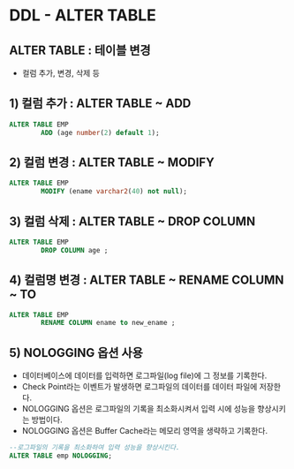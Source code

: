 # DDL - ALTER TABLE

## ALTER TABLE : 테이블 변경

* 컬럼 추가, 변경, 삭제 등

## 1\) 컬럼 추가 : ALTER TABLE ~ ADD

```sql
ALTER TABLE EMP 
        ADD (age number(2) default 1);
```

## 2\) 컬럼 변경 : ALTER TABLE ~ MODIFY

```sql
ALTER TABLE EMP 
        MODIFY (ename varchar2(40) not null);
```

## 3\) 컬럼 삭제 : ALTER TABLE ~ DROP COLUMN

```sql
ALTER TABLE EMP 
        DROP COLUMN age ;
```

## 4\) 컬럼명 변경 : ALTER TABLE ~ RENAME COLUMN ~ TO

```sql
ALTER TABLE EMP 
        RENAME COLUMN ename to new_ename ;
```

## 5\) NOLOGGING 옵션 사용

* 데이터베이스에 데이터를 입력하면 로그파일\(log file\)에 그 정보를 기록한다.
* Check Point라는 이벤트가 발생하면 로그파일의 데이터를 데이터 파일에 저장한다.
* NOLOGGING 옵션은 로그파일의 기록을 최소화시켜서 입력 시에 성능을 향상시키는 방법이다.
* NOLOGGING 옵션은 Buffer Cache라는 메모리 영역을 생략하고 기록한다.

```sql
--로그파일의 기록을 최소화하여 입력 성능을 향상시킨다. 
ALTER TABLE emp NOLOGGING;
```

